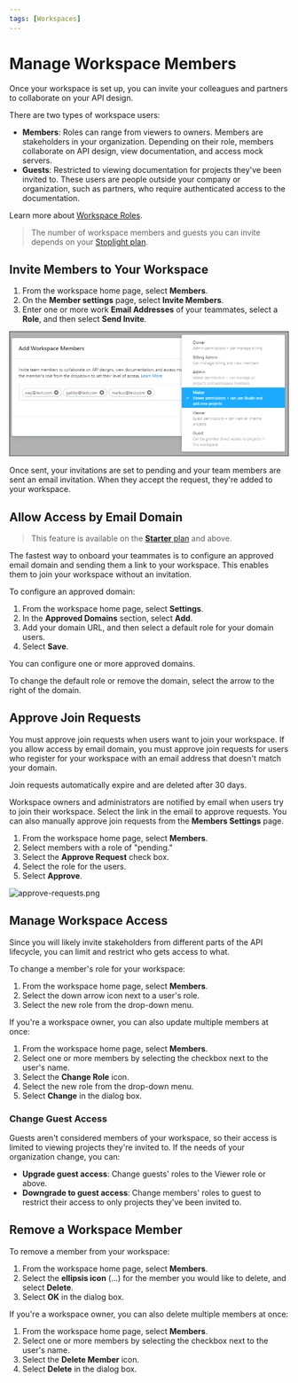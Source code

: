 ```yaml
---
tags: [Workspaces]
---
```


# Manage Workspace Members

Once your workspace is set up, you can invite your colleagues and partners to collaborate on your API design.

There are two types of workspace users:

- **Members**: Roles can range from viewers to owners. Members are stakeholders in your organization. Depending on their role, members collaborate on API design, view documentation, and access mock servers. 
- **Guests**: Restricted to viewing documentation for projects they've been invited to. These users are people outside your company or organization, such as partners, who require authenticated access to the documentation.

Learn more about [Workspace Roles](k.workspace-roles.md).

>The number of workspace members and guests you can invite depends on your [Stoplight plan](https://stoplight.io/pricing/).

## Invite Members to Your Workspace 

1. From the workspace home page, select **Members**. 
2. On the **Member settings** page, select **Invite Members**. 
3. Enter one or more work **Email Addresses** of your teammates, select a **Role**, and then select **Send Invite**. 

![Add Members](../assets/images/invite-add-member.png)

Once sent, your invitations are set to pending and your team members are sent an email invitation. When they accept the request, they're added to your workspace. 

## Allow Access by Email Domain

> This feature is available on the [**Starter** plan](https://stoplight.io/pricing/) and above.

The fastest way to onboard your teammates is to configure an approved email domain and sending them a link to your workspace. This enables them to join your workspace without an invitation.

To configure an approved domain:

1. From the workspace home page, select **Settings**.
2. In the **Approved Domains** section, select **Add**.
3. Add your domain URL, and then select a default role for your domain users. 
3. Select **Save**.

You can configure one or more approved domains.

To change the default role or remove the domain, select the arrow to the right of the domain.

## Approve Join Requests

You must approve join requests when users want to join your workspace. If you allow access by email domain, you must approve join requests for users who register for your workspace with an email address that doesn't match your domain.

Join requests automatically expire and are deleted after 30 days.

Workspace owners and administrators are notified by email when users try to join their workspace. Select the link in the email to approve requests. You can also manually approve join requests from the **Members Settings** page.

1. From the workspace home page, select **Members**. 
2. Select members with a role of "pending."
3. Select the **Approve Request** check box.
4. Select the role for the users.
5. Select **Approve**.

![approve-requests.png](https://stoplight.io/api/v1/projects/cHJqOjI/images/eUIWFYsOXOU)

## Manage Workspace Access

Since you will likely invite stakeholders from different parts of the API lifecycle, you can limit and restrict who gets access to what.

To change a member's role for your workspace:

1. From the workspace home page, select **Members**. 
2. Select the down arrow icon next to a user's role.
3. Select the new role from the drop-down menu.

If you're a workspace owner, you can also update multiple members at once:

1. From the workspace home page, select **Members**. 
2. Select one or more members by selecting the checkbox next to the user's name.
3. Select the **Change Role** icon.
4. Select the new role from the drop-down menu.
5. Select **Change** in the dialog box. 

### Change Guest Access 

Guests aren't considered members of your workspace, so their access is limited to viewing projects they're invited to. If the needs of your organization change, you can:

- **Upgrade guest access**: Change guests' roles to the Viewer role or above.
- **Downgrade to guest access**: Change members' roles to guest to restrict their access to only projects they've been invited to.

## Remove a Workspace Member

To remove a member from your workspace:

1. From the workspace home page, select **Members**.
2. Select the **ellipsis icon** (...) for the member you would like to delete, and select **Delete**.
3. Select **OK** in the dialog box.

If you're a workspace owner, you can also delete multiple members at once:

1. From the workspace home page, select **Members**. 
2. Select one or more members by selecting the checkbox next to the user's name.
3. Select the **Delete Member** icon.
4. Select **Delete** in the dialog box.
